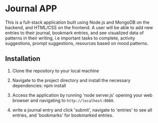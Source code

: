 # Journal APP

This is a full-stack application built using Node.js and MongoDB on the backend, and HTML/CSS on the frontend. A user will be able to add new entries to their journal, bookmark entries, and see visualized data of patterns in their writing, i.e important tasks to complete, activity suggestions, prompt suggestions, resources based on mood patterns.

## Installation

1. Clone the repository to your local machine

2. Navigate to the project directory and install the necessary dependencies: npm install

3. Access the application by running 'node server.js' opening your web browser and navigating to `http://localhost:8080`.

4. write a journal entry and click 'submit', navigate to 'entries' to see all entries, and 'bookmarks' for bookmarked entries.



